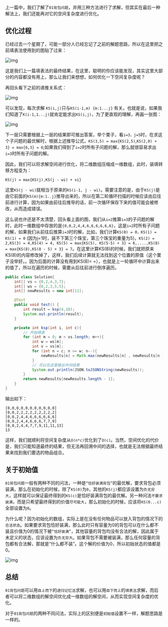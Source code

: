 上一篇中，我们了解了`01背包问题`，并用三种方法进行了求解，但其实在最后一种解法上，我们还能再对它的空间复杂度进行优化。

## 优化过程

已经过去一个星期了，可能一部分人已经忘记了之前的解题思路，所以在这里把之前填表法使用到的图贴了过来：

![img](https://i.loli.net/2019/03/12/5c87c9244d3c9.jpeg)

这是我们上一篇填表法的最终结果，在这里，聪明的你应该能发现，其实这里大部分的内容都没有用上，那么让我们来想想，如何优化一下空间复杂度呢？

再回头看下之前的递推关系式：

![img](https://i.loli.net/2019/03/12/5c87b64eb1a66.jpeg)

可以发现，每次求解 `KS(i,j)`只与`KS(i-1,m) {m:1...j}` 有关。也就是说，如果我们知道了`K(i-1,1...j)`就肯定能求出`KS(i,j)`，为了更直观的理解，再画一张图：

![img](https://i.loli.net/2019/03/23/5c964f94ca2a4.jpeg)

下一层只需要根据上一层的结果即可推出答案，举个栗子，看`i=3，j=5`时，在求这个子问题的最优解时，根据上述推导公式，`KS(3,5) = max{KS(2,5)`,`KS(2,0) + 3} = max{6,3} = 6`;如果我们得到了`i=2`时所有子问题的解，那么就很容易求出`i=3`时所有子问题的解。

因此，我们可以将求解空间进行优化，将二维数组压缩成一维数组，此时，装填转移方程变为：

```
KS(j) = max{KS(j),KS(j - wi) + vi}
```

这里`KS(j - wi)`就相当于原来的`KS(i-1, j - wi)`。需要注意的是，由于`KS(j)`是由它前面的`KS(m){m:1..j}`推导出来的，所以在第二轮循环扫描的时候应该由后往前进行计算，因为如果由前往后推导的话，前一次循环保存下来的值可能会被修改，从而造成错误。

这么说也许还是不太清楚，回头看上面的图，我们从`i=2`推算`i=3`的子问题的解时，此时一维数组中存放的是`{0,0,2,4,4,6,6,6,6,6,6}`，这是`i=2`时所有子问题的解，如果我们从前往后推算`i=3`时的解，比如，我们计算`KS(0) = 0，KS(1) = KS(1) = 0` (因为j=1时，装不下第三个珠宝，第三个珠宝的重量为5)，`KS(2) = 2,KS(3) = 4,KS(4) = 4, KS(5) = max{KS(5), KS(5-5) + 3} = 6,....,KS(8) = max{KS(8),KS(8 - 5) + 3} = 7`。在这里计算KS(8)的时候，我们就把原来KS(8)的内容修改掉了，这样，我们后续计算就无法找到这个位置的原值（这个栗子没举好。。因为后面的计算没有用到KS(8)= =），也就是上一轮循环中计算出来的值了，所以在遍历的时候，需要从后往前进行倒序遍历。

```java
public class Solution{
    int[] vs = {0,2,4,3,7};
    int[] ws = {0,2,3,5,5};
    int[] newResults = new int[11];

    @Test
    public void test() {
        int result = ksp(4,10);
        System.out.println(result);
    }

    private int ksp(int i, int c){
        // 开始填表
        for (int m = 0; m < vs.length; m++){
            int w = ws[m];
            int v = vs[m];
            for (int n = c; n >= w; n--){
                newResults[n] = Math.max(newResults[n] , newResults[n - w] + v);
            }
            // 可以在这里输出中间结果
            System.out.println(JSON.toJSONString(newResults));
        }
        return newResults[newResults.length - 1];
    }
}
```

输出如下：

```
[0,0,0,0,0,0,0,0,0,0,0]
[0,0,2,2,2,2,2,2,2,2,2]
[0,0,2,4,4,6,6,6,6,6,6]
[0,0,2,4,4,6,6,6,7,7,9]
[0,0,2,4,4,7,7,9,11,11,13]
13
```

这样，我们就顺利将空间复杂度从`O(n*c)`优化到了`O(c)`。当然，空间优化的代价是，我们只能知道最终的结果，但无法再回溯中间的选择，也就是无法根据最终结果来找到我们要选的物品组合。

## 关于初始值

`01背包问题`一般有两种不同的问法，一种是`“恰好装满背包”`的最优解，要求背包必须装满，那么在初始化的时候，除了`KS(0)`为`0`，其他的`KS(j)`都应该设置为`负无穷大`，这样就可以保证最终得到的`KS(c)`是恰好装满背包的最优解。另一种问法`不要求装满`，而是只希望最终得到的价值`尽可能大`，那么初始化的时候，应该将`KS(0...c)`全部设置为`0`。

为什么呢？因为初始化的数组，实际上是在没有任何物品可以放入背包的情况下的`合法状态`。如果要求背包恰好装满，那么此时只有容量为0的背包可以在什么都不装且价值为0的情况下被`“恰好装满”`，其他容量的背包均没有合法的解，因此属于未定义的状态，应该设置为`负无穷大`。如果背包不需要被装满，那么任何容量的背包都有合法解，那就是“什么都不装”。这个解的价值为0，所以初始状态的值都是0。

![img](https://i.loli.net/2019/03/24/5c96e93168119.jpeg)

## 总结

`01背包问题`可以用`自上而下`的`递归记忆法`求解，也可以用`自下而上`的`填表法`求解，而后者可以将二维数组的解空间优化成一维数组的解空间，从而实现空间复杂度的优化。

对于`01背包问题`的两种不同问法，实际上的区别便是`初始值`设置不一样，解题思路是一样的。
